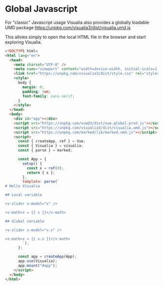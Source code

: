 # Global Javascript

For "classic" Javascript usage Visualia also provides a globally loadable UMD package https://unpkg.com/visualia3/dist/visualia.umd.js

This allows simply to open the local HTML file in the browser and start exploring Visualia.

```html
<!DOCTYPE html>
<html lang="en">
  <head>
    <meta charset="UTF-8" />
    <meta name="viewport" content="width=device-width, initial-scale=1.0" />
    <link href="https://unpkg.com/visualia3/dist/style.css" rel="stylesheet" />
    <style>
      body {
        margin: 0;
        padding: 1em;
        font-family: sans-serif;
      }
    </style>
  </head>
  <body>
    <div id="app"></div>
    <script src="https://unpkg.com/vue@3/dist/vue.global.prod.js"></script>
    <script src="https://unpkg.com/visualia3/dist/visualia.umd.js"></script>
    <script src="https://unpkg.com/marked/lib/marked.umd.js"></script>
    <script>
      const { createApp, ref } = Vue;
      const { Visualia } = visualia;
      const { parse } = marked;

      const App = {
        setup() {
          const x = ref(0);
          return { x };
        },
        template: parse(`
# Hello Visualia

## Local variable

<v-slider v-model="x" />

<v-math>x = {{ x }}</v-math>

## Global variable

<v-slider v-model="v.x" />

<v-math>x = {{ v.x }}</v-math>
        `),
      };

      const app = createApp(App);
      app.use(Visualia);
      app.mount("#app");
    </script>
  </body>
</html>
```
